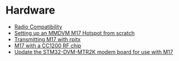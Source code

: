 # Hardware

<ul>
    <li><a href="{{ '/radio_compatibility' | relative_url }}">Radio Compatibility</a></li>
    <li><a href="{{ '/hotspot_mmdvm' | relative_url }}">Setting up an MMDVM M17 Hotspot from scratch</a></li>
    <li><a href="{{ '/m17_rpitx' | relative_url }}">Transmitting M17 with rpitx</a></li>
    <li><a href="{{ '/cc1200' | relative_url }}">M17 with a CC1200 RF chip</a></li>
    <li><a href="{{ '/stm32-dvm-mtr2k' | relative_url }}">Update the STM32-DVM-MTR2K modem board for use with M17</a></li>
</ul>